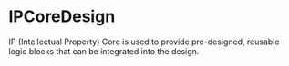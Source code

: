 # IPCoreDesign
IP (Intellectual Property) Core is used to provide pre-designed, reusable logic blocks that can be integrated into the design.
